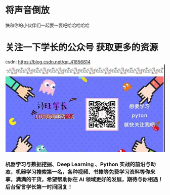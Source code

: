 # 将声音倒放
 快和你的小伙伴们一起耍一耍吧哈哈哈哈哈


# 关注一下学长的公众号 获取更多的资源
csdn: https://blog.csdn.net/qq_41856814
![Image](https://github.com/Liu0330/Liu0330.github.io/blob/master/gongzhonghao.jpg)



###  机器学习与数据挖掘、Deep Learning 、Python 实战的前沿与动态，机器学习搜索第一名，各种视频、书籍等免费学习资料等你来拿，满满的干货，希望帮助你在 AI 领域更好的发展，期待与你相遇！后台留言学长第一时间回复！
